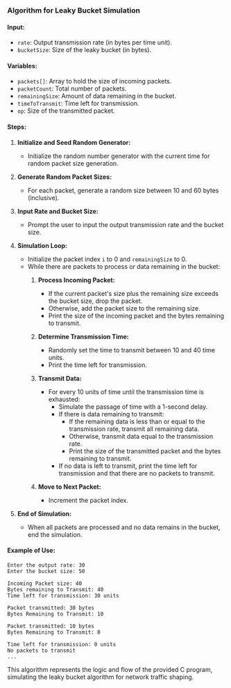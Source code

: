 ### Algorithm for Leaky Bucket Simulation

#### Input:
- `rate`: Output transmission rate (in bytes per time unit).
- `bucketSize`: Size of the leaky bucket (in bytes).

#### Variables:
- `packets[]`: Array to hold the size of incoming packets.
- `packetCount`: Total number of packets.
- `remainingSize`: Amount of data remaining in the bucket.
- `timeToTransmit`: Time left for transmission.
- `op`: Size of the transmitted packet.

#### Steps:

1. **Initialize and Seed Random Generator:**
    - Initialize the random number generator with the current time for random packet size generation.
    
2. **Generate Random Packet Sizes:**
    - For each packet, generate a random size between 10 and 60 bytes (inclusive).

3. **Input Rate and Bucket Size:**
    - Prompt the user to input the output transmission rate and the bucket size.

4. **Simulation Loop:**
    - Initialize the packet index `i` to 0 and `remainingSize` to 0.
    - While there are packets to process or data remaining in the bucket:
        1. **Process Incoming Packet:**
            - If the current packet's size plus the remaining size exceeds the bucket size, drop the packet.
            - Otherwise, add the packet size to the remaining size.
            - Print the size of the incoming packet and the bytes remaining to transmit.
        
        2. **Determine Transmission Time:**
            - Randomly set the time to transmit between 10 and 40 time units.
            - Print the time left for transmission.

        3. **Transmit Data:**
            - For every 10 units of time until the transmission time is exhausted:
                - Simulate the passage of time with a 1-second delay.
                - If there is data remaining to transmit:
                    - If the remaining data is less than or equal to the transmission rate, transmit all remaining data.
                    - Otherwise, transmit data equal to the transmission rate.
                    - Print the size of the transmitted packet and the bytes remaining to transmit.
                - If no data is left to transmit, print the time left for transmission and that there are no packets to transmit.
        4. **Move to Next Packet:**
            - Increment the packet index.

5. **End of Simulation:**
    - When all packets are processed and no data remains in the bucket, end the simulation.

#### Example of Use:

```plaintext
Enter the output rate: 30
Enter the bucket size: 50

Incoming Packet size: 40
Bytes remaining to Transmit: 40
Time left for transmission: 30 units

Packet transmitted: 30 bytes
Bytes Remaining to Transmit: 10

Packet transmitted: 10 bytes
Bytes Remaining to Transmit: 0

Time left for transmission: 0 units
No packets to transmit
...
```

This algorithm represents the logic and flow of the provided C program, simulating the leaky bucket algorithm for network traffic shaping.
